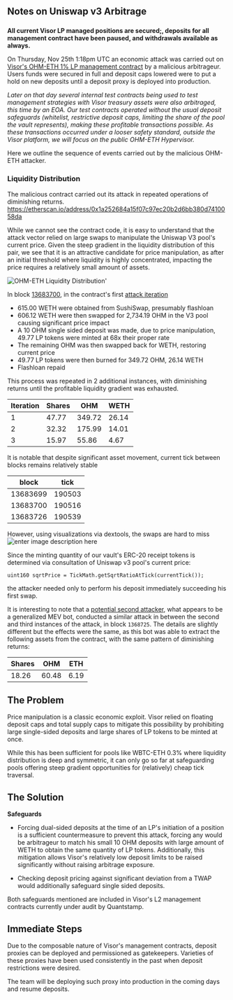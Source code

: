 
## Notes on Uniswap v3 Arbitrage

###

**All current Visor LP managed positions are secured;, deposits for all management contract have been paused, and withdrawals available as always.**

On Thursday, Nov 25th 1:18pm UTC an economic attack was carried out on [Visor's OHM-ETH 1% LP management contract](https://etherscan.io/token/0x65bc5c6a2630a87c2b494f36148e338dd76c054f) by a malicious arbitrageur. Users funds were secured in full and deposit caps lowered were to put a hold on new deposits until a deposit proxy is deployed into production.  

*Later on that day several internal test contracts being used to test management strategies with Visor treasury assets were also arbitraged, this time by an EOA. Our test contracts operated without the usual deposit safeguards (whitelist, restrictive deposit caps, limiting the share of the pool the vault represents), making these profitable transactions possible. As these transactions occurred under a looser safety standard, outside the Visor platform, we will focus on the public OHM-ETH Hypervisor.* 

Here we outline the sequence of events carried out by the malicious OHM-ETH attacker.

### Liquidity Distribution
The malicious contract carried out its attack in repeated operations of diminishing returns.
https://etherscan.io/address/0x1a252684a15f07c97ec20b2d6bb380d7410058da

While we cannot see the contract code, it is easy to understand that the attack vector relied on large swaps to manipulate the Uniswap V3 pool's current price. Given the steep gradient in the liquidity distribution of this pair, we see that it is an attractive candidate for price manipulation, as after an initial threshold where liquidity is highly concentrated, impacting the price requires a relatively small amount of assets.

![OHM-ETH Liquidity Distribution](https://i.ibb.co/wWNvvDm/Screenshot-2021-11-27-13-49-10.png)'

In block [13683700](https://etherscan.io/block/13683700), in the contract's first [attack iteration](https://etherscan.io/tx/0x4208ef772b9ecb7a0494510101525e765240568d3788bab555942d344b984f67) 

 - 615.00 WETH were obtained from SushiSwap, presumably flashloan
 - 606.12 WETH were then swapped for 2,734.19 OHM in the V3 pool causing significant price impact
 - A 10 OHM single sided deposit was made, due to price manipulation, 49.77 LP tokens were minted at 68x their proper rate 
 - The remaining OHM was then swapped back for WETH, restoring current price
 - 49.77 LP tokens were then burned for  349.72 OHM, 26.14 WETH
 - Flashloan repaid
 
This process was repeated in 2 additional instances, with diminishing returns until the profitable liquidity gradient was exhausted.

|Iteration|Shares|OHM|WETH|
|--|--|--|--|
|1|47.77|349.72|26.14  |
|2|32.32|175.99|14.01  |
|3|15.97|55.86|4.67  |

It is notable that despite significant asset movement, current tick between blocks remains relatively stable

| block |tick  |
|--|--|
|13683699  |190503  |
|13683700  |190516  |
|13683726  |190539  |

However, using visualizations via dextools, the swaps are hard to miss
![enter image description here](https://i.ibb.co/Z68PJrB/candle.png)

Since the minting quantity of our vault's ERC-20 receipt tokens is determined via consultation of Uniswap v3 pool's current price:

    uint160 sqrtPrice = TickMath.getSqrtRatioAtTick(currentTick());

the attacker needed only to perform his deposit immediately succeeding his first swap.

It is interesting to note that a [potential second attacker](https://etherscan.io/tx/0x331a76215adbf75c02c715e6de2cb723022596e4fe7bd3eccd26e02421cc957a), what appears to be a generalized MEV bot, conducted a similar attack in between the second and third instances of the attack, in block ```1368725```. The details are slightly different but the effects were the same, as this bot was able to extract the following assets from the contract, with the same pattern of diminishing returns:

|Shares | OHM |ETH  |
|--|--|--|
| 18.26 | 60.48 | 6.19 |

## The Problem

Price manipulation is a classic economic exploit. Visor relied on floating deposit caps and total supply caps to mitigate this possibility by prohibiting large single-sided deposits and large shares of LP tokens to be minted at once. 

While this has been sufficient for pools like WBTC-ETH 0.3% where liquidity distribution is deep and symmetric, it can only go so far at safeguarding pools offering steep gradient opportunities for (relatively) cheap tick traversal.

## The Solution

**Safeguards**

- Forcing dual-sided deposits at the time of an LP's initiation of a position is a  sufficient countermeasure to prevent this attack, forcing any would be arbitrageur to match his small 10 OHM deposits with large amount of WETH to obtain the same quantity of LP tokens. Additionally, this mitigation allows Visor's relatively low deposit limits to be raised significantly without raising arbitrage exposure.

- Checking deposit pricing against significant deviation from a TWAP would additionally safeguard single sided deposits. 

Both safeguards mentioned are included in Visor's L2 management contracts currently under audit by Quantstamp.

## Immediate Steps

Due to the composable nature of Visor's management contracts, deposit proxies can be deployed and permissioned as gatekeepers. Varieties of these proxies have been used consistently in the past when deposit restrictions were desired.

The team will be deploying such proxy into production in the coming days and resume deposits.
